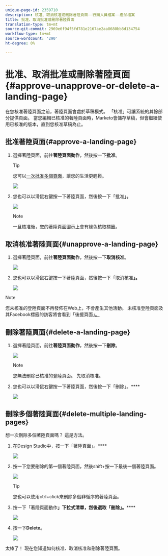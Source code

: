 ```yaml
---
unique-page-id: 2359710
description: 核准、取消核准或刪除著陸頁面——行銷人員檔案——產品檔案
title: 批准、取消批准或刪除著陸頁面
translation-type: tm+mt
source-git-commit: 2969e6f94f5fd781e2167ae2aa8680bb8d134754
workflow-type: tm+mt
source-wordcount: '290'
ht-degree: 0%

---
```



# 批准、取消批准或刪除著陸頁面{#approve-unapprove-or-delete-a-landing-page}

在您核准著陸頁面之前，著陸頁面會處於草稿模式。 「核准」可讓系統的其餘部分提供頁面。 當您編輯已核准的著陸頁面時，Marketo會儲存草稿，但會繼續使用已核准的版本，直到您核准草稿為止。

## 批准著陸頁面{#approve-a-landing-page}

1. 選擇著陸頁面，前往&#x200B;**著陸頁面動作**，然後按一下&#x200B;**批准**。

   >[!TIP]
   >
   >您可以[一次批准多個頁面](/help/marketo/product-docs/demand-generation/landing-pages/landing-page-actions/approve-multiple-landing-pages-at-once.md)，讓您的生活更輕鬆。

   ![](assets/image2014-9-16-15-3a28-3a22.png)

1. 您也可以以滑鼠右鍵按一下著陸頁面，然後按一下「批准&#x200B;**」。**

   ![](assets/image2014-9-16-15-3a30-3a4.png)

   >[!NOTE]
   >
   >一旦核准後，您的著陸頁面圖示上會有綠色核取標籤。

## 取消核准著陸頁面{#unapprove-a-landing-page}

1. 選擇著陸頁面，前往&#x200B;**著陸頁面動作**，然後按一下&#x200B;**取消核准**。

   ![](assets/image2014-9-16-15-3a31-3a8.png)

1. 您也可以以滑鼠右鍵按一下著陸頁面，然後按一下「取消核准&#x200B;**」。**

   ![](assets/image2014-9-16-15-3a31-3a34.png)

>[!NOTE]
>
>您未核准的登陸頁面不再發佈在Web上，不會產生其他活動。 未核准登陸頁面及其Facebook標籤的訪客將會看到「後援頁面」[。](/help/marketo/product-docs/administration/settings/set-a-fallback-page.md)

## 刪除著陸頁面{#delete-a-landing-page}

1. 選擇著陸頁面，前往&#x200B;**著陸頁面動作**，然後按一下&#x200B;**刪除**。

   ![](assets/image2014-9-16-15-3a49-3a59.png)

   >[!NOTE]
   >
   >您無法刪除已核准的登陸頁面。 先取消核准。

1. 您也可以以滑鼠右鍵按一下著陸頁面，然後按一下「刪除」。****

   ![](assets/image2014-9-16-15-3a50-3a40.png)

## 刪除多個著陸頁面{#delete-multiple-landing-pages}

想一次刪除多個著陸頁面嗎？ 這是方法。

1. 在Design Studio中，按一下「著陸頁面」。****

   ![](assets/one.png)

1. 按一下您要刪除的第一個著陸頁面，然後shift+按一下最後一個著陸頁面。

   ![](assets/two.png)

   >[!TIP]
   >
   >您也可以使用ctrl+click來刪除多個非循序的著陸頁面。

1. 按一下「著陸頁面動作&#x200B;**」下拉式清單，然後選取「刪除」。******

   ![](assets/three.png)

1. 按一下&#x200B;**Delete**。

   ![](assets/four.png)

太棒了！ 現在您知道如何核准、取消核准和刪除著陸頁面。

